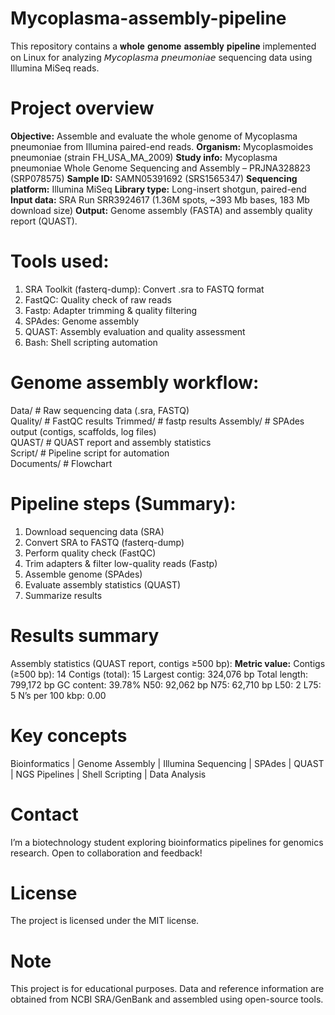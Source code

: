 # Mycoplasma-assembly-pipeline
This repository contains a 𝐰𝐡𝐨𝐥𝐞 𝐠𝐞𝐧𝐨𝐦𝐞 𝐚𝐬𝐬𝐞𝐦𝐛𝐥𝐲 𝐩𝐢𝐩𝐞𝐥𝐢𝐧𝐞 implemented on Linux for analyzing 𝘔𝘺𝘤𝘰𝘱𝘭𝘢𝘴𝘮𝘢 𝘱𝘯𝘦𝘶𝘮𝘰𝘯𝘪𝘢𝘦 sequencing data using Illumina MiSeq reads.

# Project overview
**Objective:** Assemble and evaluate the whole genome of Mycoplasma pneumoniae from Illumina paired-end reads.
**Organism:** Mycoplasmoides pneumoniae (strain FH_USA_MA_2009)
**Study info:** Mycoplasma pneumoniae Whole Genome Sequencing and Assembly – PRJNA328823 (SRP078575)
**Sample ID:** SAMN05391692 (SRS1565347)
**Sequencing platform:** Illumina MiSeq
**Library type:** Long-insert shotgun, paired-end
**Input data:** SRA Run SRR3924617 (1.36M spots, ~393 Mb bases, 183 Mb download size)
**Output:** Genome assembly (FASTA) and assembly quality report (QUAST).

# Tools used:
1. SRA Toolkit (fasterq-dump): Convert .sra to FASTQ format
2. FastQC: Quality check of raw reads
3. Fastp: Adapter trimming & quality filtering
4. SPAdes: Genome assembly
5. QUAST: Assembly evaluation and quality assessment
6. Bash: Shell scripting automation

# Genome assembly workflow:
Data/         # Raw sequencing data (.sra, FASTQ)  
Quality/      # FastQC results
Trimmed/      # fastp results
Assembly/     # SPAdes output (contigs, scaffolds, log files)  
QUAST/        # QUAST report and assembly statistics  
Script/       # Pipeline script for automation  
Documents/    # Flowchart  

# Pipeline steps (Summary):
1. Download sequencing data (SRA)                                  
2. Convert SRA to FASTQ (fasterq-dump)
3. Perform quality check (FastQC)
4. Trim adapters & filter low-quality reads (Fastp)
5. Assemble genome (SPAdes)
6. Evaluate assembly statistics (QUAST)
7. Summarize results

# Results summary
Assembly statistics (QUAST report, contigs ≥500 bp):
**Metric value:**
Contigs (≥500 bp):	14
Contigs (total):	15
Largest contig:	324,076 bp
Total length:	799,172 bp
GC content: 39.78%
N50:	92,062 bp
N75:	62,710 bp
L50:	2
L75:	5
N’s per 100 kbp:	0.00

# Key concepts
Bioinformatics | Genome Assembly | Illumina Sequencing | SPAdes | QUAST | NGS Pipelines | Shell Scripting | Data Analysis

# Contact
I’m a biotechnology student exploring bioinformatics pipelines for genomics research. Open to collaboration and feedback!

# License
The project is licensed under the MIT license.

# Note
This project is for educational purposes. Data and reference information are obtained from NCBI SRA/GenBank and assembled using open-source tools.
